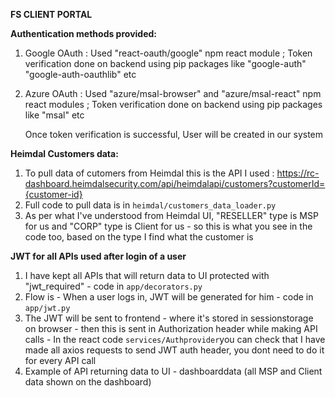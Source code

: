 **FS CLIENT PORTAL**

**Authentication methods provided:**
1) Google OAuth : Used "react-oauth/google" npm react module ; Token verification done on backend using pip packages like "google-auth" "google-auth-oauthlib" etc
2) Azure OAuth : Used "azure/msal-browser" and "azure/msal-react" npm react modules ; Token verification done on backend using pip packages like "msal" etc

   Once token verification is successful, User will be created in our system

**Heimdal Customers data:**
1) To pull data of cutomers from Heimdal this is the API I used : https://rc-dashboard.heimdalsecurity.com/api/heimdalapi/customers?customerId={customer-id}
2) Full code to pull data is in `heimdal/customers_data_loader.py`
3) As per what I've understood from Heimdal UI, "RESELLER" type is MSP for us and "CORP" type is Client for us - so this is what you see in the code too, based on the type I find what the customer is

**JWT for all APIs used after login of a user**
1) I have kept all APIs that will return data to UI protected with "jwt_required" - code in `app/decorators.py`
2) Flow is - When a user logs in, JWT will be generated for him - code in `app/jwt.py`
3) The JWT will be sent to frontend - where it's stored in sessionstorage on browser - then this is sent in Authorization header while making API calls - In the react code `services/Authprovider`you can check that I have made all axios requests to send JWT auth header, you dont need to do it for every API call
4) Example of API returning data to UI - dashboarddata (all MSP and Client data shown on the dashboard)







